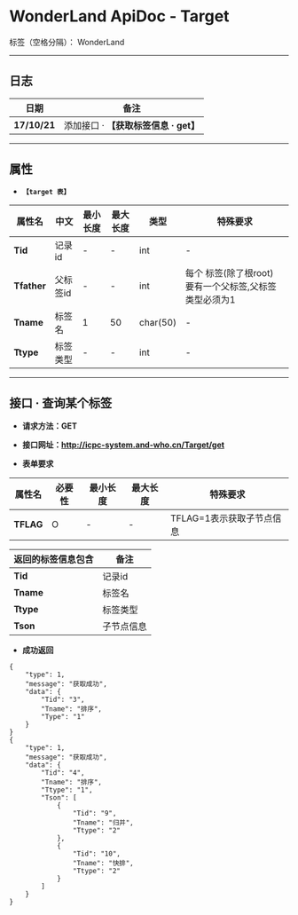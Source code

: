 ﻿# WonderLand ApiDoc - Target

标签（空格分隔）： WonderLand

---

## **日志**

| 日期         | 备注  
| ------------ | ------
| **17/10/21** | 添加接口 · **【获取标签信息 · get】**



---

## **属性**

- **`【target 表】`**

| 属性名       | 中文     | 最小长度  | 最大长度 | 类型      | 特殊要求
| ------------| ------   | -------- | -------- | ---------| --------
| **Tid**     | 记录id    | -        | -        | int      | - 
| **Tfather** | 父标签id  | -        | -        | int      | 每个 标签(除了根root) 要有一个父标签,父标签类型必须为1                     
| **Tname**   | 标签名    | 1        | 50       | char(50) | - 
| **Ttype**   | 标签类型  | -        | -        | int      | -          


---

## **接口 · 查询某个标签**

- **请求方法：GET**
- **接口网址：http://icpc-system.and-who.cn/Target/get**

- **表单要求**

| 属性名        | 必要性 | 最小长度 | 最大长度 | 特殊要求
| ------------- | ------ | -------- | -------- | --------
| **TFLAG**     | O      | - 		| - 	   |TFLAG=1表示获取子节点信息

| **返回的标签信息包含** | 备注
| ---------------------- | ----
| **Tid**				 | 记录id
| **Tname**              | 标签名
| **Ttype**				 | 标签类型
| **Tson**               | 子节点信息


- **成功返回**
```
{
	"type": 1,
	"message": "获取成功",
	"data": {
		"Tid": "3",
		"Tname": "排序",
		"Type": "1"
	}
}
{
	"type": 1,
	"message": "获取成功",
	"data": {
		"Tid": "4",
		"Tname": "排序",
		"Ttype": "1",
		"Tson": [
			{
				"Tid": "9",
				"Tname": "归并",
				"Ttype": "2"
			},
			{
				"Tid": "10",
				"Tname": "快排",
				"Ttype": "2"
			}
		]
	}
}
```


